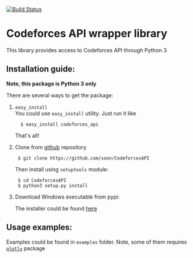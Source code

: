 [![Build Status](https://travis-ci.org/soon/CodeforcesAPI.svg?branch=master)](https://travis-ci.org/soon/CodeforcesAPI)

Codeforces API wrapper library 
==============================

This library provides access to Codeforces API through Python 3


Installation guide:
-------------------

**Note, this package is Python 3 only**

There are several ways to get the package:

1. `easy_install`  
    You could use `easy_install` utility. Just run it like

         $ easy_install codeforces_api

    That's all!

2. Clone from [github](https://github.com/soon/CodeforcesAPI) repository

        $ git clone https://github.com/soon/CodeforcesAPI

    Then install using `setuptools` module:

        $ cd CodeforcesAPI
        $ python3 setup.py install

3. Download Windows executable from pypi:

    The installer could be found [here](https://pypi.python.org/pypi/codeforces_api/0.1a)
    

Usage examples:
---------------

Examples could be found in `examples` folder. Note, some of them requires [`plotly`](https://pypi.python.org/pypi/plotly) package
